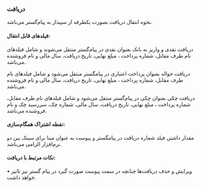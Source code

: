 ### دریافت

نحوه انتقال دریافت بصورت یکطرفه از سپیدار به پیام‌گستر می‌باشد.

#### فیلدهای قابل انتقال: 

دریافت نقدی و واریز به بانک بعنوان نقدی در پیام‌‌گستر منتقل می‌شوند و شامل فیلدهای نام طرف مقابل، شماره پرداخت ، مبلغ نهایی، تاریخ دریافت، سال مالی و نام فروشنده می‌باشد.

دریافت حواله بعنوان پرداخت اعتباری در پیامگستر منتقل می‌شود و شامل فیلدهای نام طرف مقابل، شماره پرداخت ، مبلغ نهایی، تاریخ دریافت، سال مالی و نام فروشنده می‌باشد.

دریافت چکی بعنوان چکی در پیام‌گستر منتقل می‌شود و شامل فیلدهای نام طرف مقابل، شماره پرداخت ، مبلغ نهایی، تاریخ دریافت، سال مالی، شماره چک، سررسید چک و نام فروشنده می‌باشد.

#### نقطه اشتراک همگام‌سازی:

مقدار داشتن فیلد شماره دریافت در پیامگستر و پیوست به عنوان مبنا برای سینک بین دو نرم‌افزار الزامی می‌باشد.

#### نکات مرتبط با دریافت:

•	ویرایش و حذف دریافت‌ها چنانچه در سمت پیوست صورت گیرد در پیام گستر نیز تاثیر خواهد داشت.
